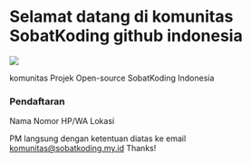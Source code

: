# Selamat datang di komunitas SobatKoding github indonesia

![](https://github.com/indonesia/community/raw/master/octacat.png) 


komunitas Projek Open-source SobatKoding Indonesia
### Pendaftaran

Nama
Nomor HP/WA
Lokasi

PM langsung dengan ketentuan diatas ke email
komunitas@sobatkoding.my.id
Thanks!





